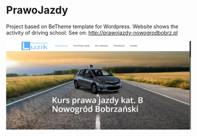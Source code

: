 # PrawoJazdy
Project based on BeTheme template for Wordpress.  Website shows the activity of driving school. See on: http://prawojazdy-nowogrodbobrz.pl

![](https://github.com/AdrianChudy/PrawoJazdy/blob/master/prawojazdy_screenshot.png)
